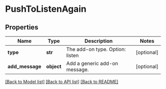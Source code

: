 # PushToListenAgain

## Properties
Name | Type | Description | Notes
------------ | ------------- | ------------- | -------------
**type** | **str** | The add-on type. Option: listen | [optional] 
**add_message** | **object** | Add a generic add-on message. | [optional] 

[[Back to Model list]](../README.md#documentation-for-models) [[Back to API list]](../README.md#documentation-for-api-endpoints) [[Back to README]](../README.md)


